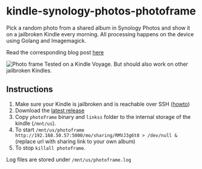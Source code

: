 # kindle-synology-photos-photoframe
Pick a random photo from a shared album in Synology Photos and show it on a jailbroken Kindle every morning.
All processing happens on the device using Golang and Imagemagick.

Read the corresponding blog post [here](https://daanmiddendorp.com/tech/2022/02/14/new-destination-for-my-broken-kindle)

![Photo frame](https://daanmiddendorp.com/assets/responsive-images/895/20220214_151832.jpg)
Tested on a Kindle Voyage. But should also work on other jailbroken Kindles.


## Instructions
1. Make sure your Kindle is jailbroken and is reachable over SSH ([howto](https://www.mobileread.com/forums/showthread.php?t=338268))
2. Download the [latest release](https://github.com/landgenoot/kindle-synology-photos-photoframe/releases/latest)
3. Copy `photoframe` binary and `linkss` folder to the internal storage of the kindle (`/mnt/us`).
4. To start `/mnt/us/photoframe http://192.168.50.57:5000/mo/sharing/RMVJ3g6t8 > /dev/null &` (replace url with sharing link to your own album)
5. To stop `killall photoframe`.

Log files are stored under `/mnt/us/photoframe.log` 
